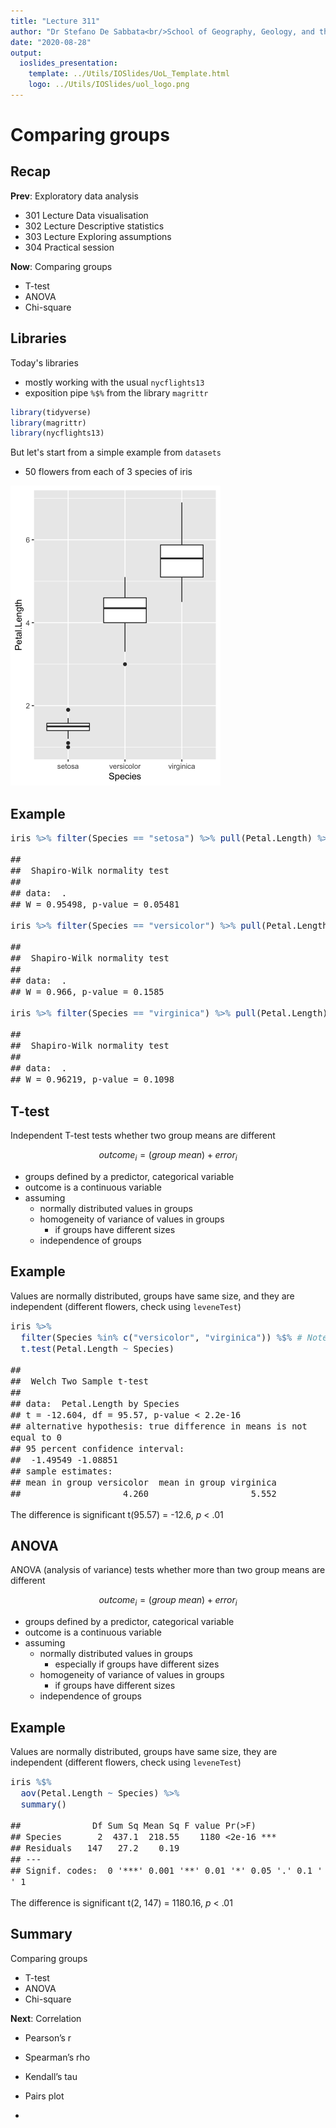 ```yaml
---
title: "Lecture 311"
author: "Dr Stefano De Sabbata<br/>School of Geography, Geology, and the Env.<br/><a href=\"mailto:s.desabbata@le.ac.uk\">s.desabbata&commat;le.ac.uk</a> &vert; <a href=\"https://twitter.com/maps4thought\">&commat;maps4thought</a><br/><a href=\"https://github.com/sdesabbata/GY7702\">github.com/sdesabbata/GY7702</a> licensed under <a href=\"https://www.gnu.org/licenses/gpl-3.0.html\">GNU GPL v3.0</a>"
date: "2020-08-28"
output:
  ioslides_presentation:
    template: ../Utils/IOSlides/UoL_Template.html
    logo: ../Utils/IOSlides/uol_logo.png
---
```





<style type="text/css">
.small_r_all pre{
  font-size: 16px;
  line-height: 18px;
}
.small_r_output pre:not(.prettyprint){
  font-size: 16px;
  line-height: 18px;
}
.verysmall_r_output pre:not(.prettyprint){
  font-size: 12px;
  line-height: 14px;
}
</style>



# Comparing groups


## Recap

**Prev**: Exploratory data analysis

- 301 Lecture Data visualisation
- 302 Lecture Descriptive statistics
- 303 Lecture Exploring assumptions
- 304 Practical session

**Now**: Comparing groups

- T-test
- ANOVA
- Chi-square


## Libraries

<div class="columns-2">

Today's libraries

- mostly working with the usual `nycflights13`
- exposition pipe `%$%` from the library `magrittr`


```r
library(tidyverse)
library(magrittr)  
library(nycflights13)
```

But let's start from a simple example from `datasets`

- 50 flowers from each of 3 species of iris

<img src="311_L_ComparingMeans_files/figure-html/unnamed-chunk-2-1.png" width="336" />

</div>



## Example

<div class="small_r_all">


```r
iris %>% filter(Species == "setosa") %>% pull(Petal.Length) %>% shapiro.test()
```

```
## 
## 	Shapiro-Wilk normality test
## 
## data:  .
## W = 0.95498, p-value = 0.05481
```

```r
iris %>% filter(Species == "versicolor") %>% pull(Petal.Length) %>% shapiro.test()
```

```
## 
## 	Shapiro-Wilk normality test
## 
## data:  .
## W = 0.966, p-value = 0.1585
```

```r
iris %>% filter(Species == "virginica") %>% pull(Petal.Length) %>% shapiro.test()
```

```
## 
## 	Shapiro-Wilk normality test
## 
## data:  .
## W = 0.96219, p-value = 0.1098
```

</div>



## T-test

Independent T-test tests whether two group means are different

$$outcome_i = (group\ mean) + error_i $$

- groups defined by a predictor, categorical variable
- outcome is a continuous variable
- assuming
    - normally distributed values in groups
    - homogeneity of variance of values in groups
        - if groups have different sizes
    - independence of groups



## Example

Values are normally distributed, groups have same size, and they are independent (different flowers, check using `leveneTest`)

<div class="small_r_output">


```r
iris %>%
  filter(Species %in% c("versicolor", "virginica")) %$% # Note %$%
  t.test(Petal.Length ~ Species)
```

```
## 
## 	Welch Two Sample t-test
## 
## data:  Petal.Length by Species
## t = -12.604, df = 95.57, p-value < 2.2e-16
## alternative hypothesis: true difference in means is not equal to 0
## 95 percent confidence interval:
##  -1.49549 -1.08851
## sample estimates:
## mean in group versicolor  mean in group virginica 
##                    4.260                    5.552
```

</div>



The difference is significant t(95.57) = -12.6, *p* < .01



## ANOVA

ANOVA (analysis of variance) tests whether more than two group means are different

$$outcome_i = (group\ mean) + error_i $$

- groups defined by a predictor, categorical variable
- outcome is a continuous variable
- assuming
    - normally distributed values in groups
        - especially if groups have different sizes
    - homogeneity of variance of values in groups
        - if groups have different sizes
    - independence of groups



## Example

Values are normally distributed, groups have same size, they are independent (different flowers, check using `leveneTest`)

<div class="small_r_output">

<!--

```r
library(car)

iris %$%
leveneTest(Petal.Length, Species)
```

```
## Levene's Test for Homogeneity of Variance (center = median)
##        Df F value    Pr(>F)    
## group   2   19.48 3.129e-08 ***
##       147                      
## ---
## Signif. codes:  0 '***' 0.001 '**' 0.01 '*' 0.05 '.' 0.1 ' ' 1
```
-->


```r
iris %$%
  aov(Petal.Length ~ Species) %>%
  summary()
```

```
##              Df Sum Sq Mean Sq F value Pr(>F)    
## Species       2  437.1  218.55    1180 <2e-16 ***
## Residuals   147   27.2    0.19                   
## ---
## Signif. codes:  0 '***' 0.001 '**' 0.01 '*' 0.05 '.' 0.1 ' ' 1
```

</div>



The difference is significant t(2, 147) = 1180.16, *p* < .01


## Summary

Comparing groups

- T-test
- ANOVA
- Chi-square

**Next**: Correlation

- Pearson’s r
- Spearman’s rho
- Kendall’s tau
- Pairs plot

- 
